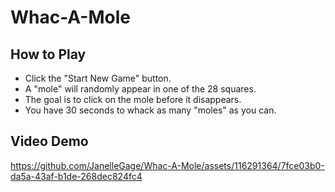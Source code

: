# Whac-A-Mole

## How to Play

- Click the "Start New Game" button.
- A "mole" will randomly appear in one of the 28 squares.
- The goal is to click on the mole before it disappears.
- You have 30 seconds to whack as many "moles" as you can.

## Video Demo

https://github.com/JanelleGage/Whac-A-Mole/assets/116291364/7fce03b0-da5a-43af-b1de-268dec824fc4

